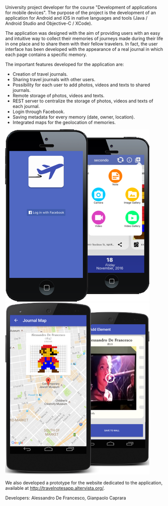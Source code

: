 University project developer for the course "Development of applications for mobile devices".
The purpose of the project is the development of an application for Android and iOS in native languages and tools (Java / Android Studio and Objective-C / XCode).

The application was designed with the aim of providing users with an easy and intuitive way to collect their memories of journeys made during their life in one place and to share them with their fellow travelers. In fact, the user interface has been developed with the appearance of a real journal in which each page contains a specific memory.

The important features developed for the application are:
- Creation of travel journals.
- Sharing travel journals with other users.
- Possibility for each user to add photos, videos and texts to shared journals.
- Remote storage of photos, videos and texts.
- REST server to centralize the storage of photos, videos and texts of each journal.
- Login through Facebook.
- Saving metadata for every memory (date, owner, location).
- Integrated maps for the geolocation of memories.

![alt ios](Esempi/ios.png)
![alt android](Esempi/android.png)

We also developed a prototype for the website dedicated to the application, available at  http://travelnotesapp.altervista.org/.

Developers:
Alessandro De Francesco,
Gianpaolo Caprara
